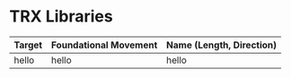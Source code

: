 # TRX Libraries

|Target| Foundational Movement | Name (Length, Direction) |
|----|----|----|
|hello | hello | hello|                
